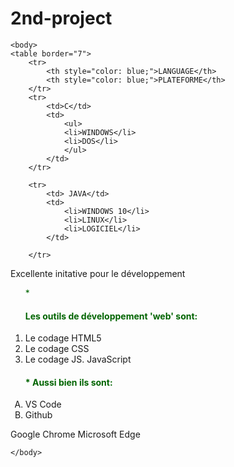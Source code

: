 # 2nd-project
<!DOCTYPE html>
<html lang="en">
    <head>
        <meta charset="UTF-8">
        <meta name="viewport" content="width=device-width, initial-scale=1">
    <title>DOCUMENT</title>
    </head>
    
    <body>
    <table border="7"> 
        <tr>
            <th style="color: blue;">LANGUAGE</th>
            <th style="color: blue;">PLATEFORME</th>
        </tr>
        <tr>
            <td>C</td>   
            <td>
                <ul>        
                <li>WINDOWS</li>
                <li>DOS</li>
                </ul>
            </td>
        </tr>

        <tr>
            <td> JAVA</td>
            <td>
                <li>WINDOWS 10</li>
                <li>LINUX</li>
                <li>LOGICIEL</li>
            </td>

        </tr>

<tr>
    <td colspan="2">
      Excellente initative pour le développement   
    </td>
</tr>
<tr>
<td rowspan="2">
     <ul style="color: rgb(1, 100, 1);">*<h4> Les outils de développement 'web' sont:</h4></ul>
        <ol type="1">
            <li>Le codage HTML5</li>
            <li>Le codage CSS</li>
            <li>Le codage JS. JavaScript</li>
        </ol>
        <ul style="color: rgb(1, 100, 1);"><h4>* Aussi bien ils sont:</h4></ul>
        <ol type="A">
            <li>VS Code</li>
            <li>Github</li>
        </ol>
</td>
   <td>Google Chrome</td>
</tr>
<tr>
   <td>Microsoft Edge</td>
</tr>

 </table>


    </body>
</html>
